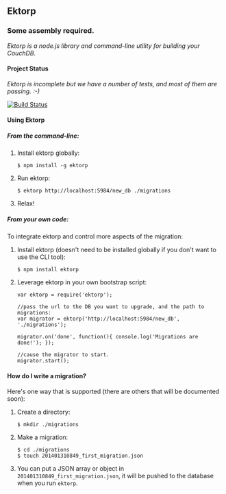 ## Ektorp
### Some assembly required.

_Ektorp is a node.js library and command-line utility for building your CouchDB._

#### Project Status

_Ektorp is incomplete but we have a number of tests, and most of them are passing. :-)_

[![Build Status](https://travis-ci.org/atheken/ektorp.png?branch=master)](https://travis-ci.org/atheken/ektorp)

#### Using Ektorp

##### From the command-line:

1. Install ektorp globally:

	`$ npm install -g ektorp`

2. Run ektorp:

	`$ ektorp http://localhost:5984/new_db ./migrations`

3. Relax!


##### From your own code:

To integrate ektorp and control more aspects of the migration:

1. Install ektorp (doesn't need to be installed globally if you don't want to use the CLI tool):

	`$ npm install ektorp`

2. Leverage ektorp in your own bootstrap script:

	```
	var ektorp = require('ektorp');

	//pass the url to the DB you want to upgrade, and the path to migrations:
	var migrator = ektorp('http://localhost:5984/new_db', './migrations');

	migrator.on('done', function(){ console.log('Migrations are done!'); });

	//cause the migrator to start.
	migrator.start();
	```

#### How do I write a migration?

Here's one way that is supported (there are others that will be documented soon):

1. Create a directory:

	`$ mkdir ./migrations`

2. Make a migration:

	```
	$ cd ./migrations
	$ touch 201401310849_first_migration.json
	```

3. You can put a JSON array or object in `201401310849_first_migration.json`, it will be pushed to the database when you run `ektorp`.
